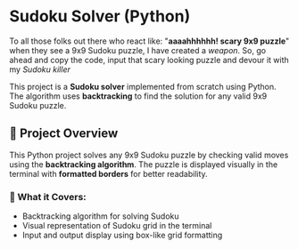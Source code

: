 # Sudoku Solver (Python)
To all those folks out there who react like: "**aaaahhhhhh! scary 9x9 puzzle**" when they see a 9x9 Sudoku puzzle, I have created a *weapon*.
So, go ahead and copy the code, input that scary looking puzzle and devour it with my *Sudoku killer*

This project is a **Sudoku solver** implemented from scratch using Python. The algorithm uses **backtracking** to find the solution for any valid 9x9 Sudoku puzzle.

## 🧠 Project Overview

This Python project solves any 9x9 Sudoku puzzle by checking valid moves using the **backtracking algorithm**. The puzzle is displayed visually in the terminal with **formatted borders** for better readability. 

### 🔧 What it Covers:
- Backtracking algorithm for solving Sudoku
- Visual representation of Sudoku grid in the terminal
- Input and output display using box-like grid formatting

